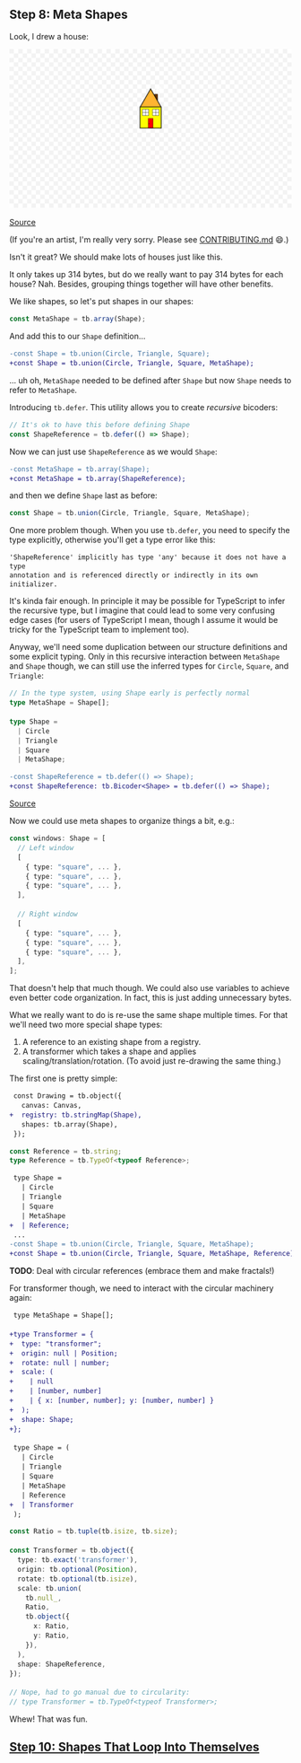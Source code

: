 ## Step 8: Meta Shapes

Look, I drew a house:

![Drawing 1](./drawing_1.png)

[Source](./step08_1.ts)

(If you're an artist, I'm really very sorry. Please see
[CONTRIBUTING.md](../../../../CONTRIBUTING.md) 😄.)

Isn't it great? We should make lots of houses just like this.

It only takes up 314 bytes, but do we really want to pay 314 bytes for each
house? Nah. Besides, grouping things together will have other benefits.

We like shapes, so let's put shapes in our shapes:

```ts
const MetaShape = tb.array(Shape);
```

And add this to our `Shape` definition...

```diff
-const Shape = tb.union(Circle, Triangle, Square);
+const Shape = tb.union(Circle, Triangle, Square, MetaShape);
```

... uh oh, `MetaShape` needed to be defined after `Shape` but now `Shape` needs
to refer to `MetaShape`.

Introducing `tb.defer`. This utility allows you to create *recursive* bicoders:

```ts
// It's ok to have this before defining Shape
const ShapeReference = tb.defer(() => Shape);
```

Now we can just use `ShapeReference` as we would `Shape`:

```diff
-const MetaShape = tb.array(Shape);
+const MetaShape = tb.array(ShapeReference);
```

and then we define `Shape` last as before:

```ts
const Shape = tb.union(Circle, Triangle, Square, MetaShape);
```

One more problem though. When you use `tb.defer`, you need to specify the type
explicitly, otherwise you'll get a type error like this:

```
'ShapeReference' implicitly has type 'any' because it does not have a type
annotation and is referenced directly or indirectly in its own initializer.
```

It's kinda fair enough. In principle it may be possible for TypeScript to infer
the recursive type, but I imagine that could lead to some very confusing edge
cases (for users of TypeScript I mean, though I assume it would be tricky for
the TypeScript team to implement too).

Anyway, we'll need some duplication between our structure definitions and some
explicit typing. Only in this recursive interaction between `MetaShape` and
`Shape` though, we can still use the inferred types for `Circle`, `Square`, and
`Triangle`:

```ts
// In the type system, using Shape early is perfectly normal
type MetaShape = Shape[];

type Shape =
  | Circle
  | Triangle
  | Square
  | MetaShape;
```

```diff
-const ShapeReference = tb.defer(() => Shape);
+const ShapeReference: tb.Bicoder<Shape> = tb.defer(() => Shape);
```

[Source](./step08_2.ts)

Now we could use meta shapes to organize things a bit, e.g.:

```ts
const windows: Shape = [
  // Left window
  [
    { type: "square", ... },
    { type: "square", ... },
    { type: "square", ... },
  ],

  // Right window
  [
    { type: "square", ... },
    { type: "square", ... },
    { type: "square", ... },
  ],
];
```

That doesn't help that much though. We could also use variables to achieve even
better code organization. In fact, this is just adding unnecessary bytes.

What we really want to do is re-use the same shape multiple times. For that
we'll need two more special shape types:

1. A reference to an existing shape from a registry.
2. A transformer which takes a shape and applies scaling/translation/rotation. (To avoid just re-drawing the same thing.)

The first one is pretty simple:

```diff
 const Drawing = tb.object({
   canvas: Canvas,
+  registry: tb.stringMap(Shape),
   shapes: tb.array(Shape),
 });
```

```ts
const Reference = tb.string;
type Reference = tb.TypeOf<typeof Reference>;
```

```diff
 type Shape =
   | Circle
   | Triangle
   | Square
   | MetaShape
+  | Reference;
 ...
-const Shape = tb.union(Circle, Triangle, Square, MetaShape);
+const Shape = tb.union(Circle, Triangle, Square, MetaShape, Reference);
```

**TODO**: Deal with circular references (embrace them and make fractals!)

For transformer though, we need to interact with the circular machinery again:

```diff
 type MetaShape = Shape[];
 
+type Transformer = {
+  type: "transformer";
+  origin: null | Position;
+  rotate: null | number;
+  scale: (
+    | null
+    | [number, number]
+    | { x: [number, number]; y: [number, number] }
+  );
+  shape: Shape;
+};

 type Shape = (
   | Circle
   | Triangle
   | Square
   | MetaShape
   | Reference
+  | Transformer
 );
```

```ts
const Ratio = tb.tuple(tb.isize, tb.size);

const Transformer = tb.object({
  type: tb.exact('transformer'),
  origin: tb.optional(Position),
  rotate: tb.optional(tb.isize),
  scale: tb.union(
    tb.null_,
    Ratio,
    tb.object({
      x: Ratio,
      y: Ratio,
    }),
  ),
  shape: ShapeReference,
});

// Nope, had to go manual due to circularity:
// type Transformer = tb.TypeOf<typeof Transformer>;
```

Whew! That was fun.

## [Step 10: Shapes That Loop Into Themselves](../step10)
